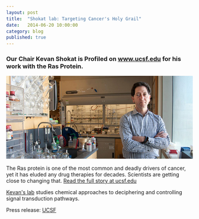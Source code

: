 ```yaml
---
layout: post
title:  "Shokat lab: Targeting Cancer's Holy Grail"
date:   2014-06-20 10:00:00
category: blog
published: true
---
```


### Our Chair Kevan Shokat is Profiled on www.ucsf.edu for his work with the Ras Protein.

![](../../assets/images/blog/shokat_ras.jpg)

The Ras protein is one of the most common and deadly drivers of cancer, yet it has eluded any drug therapies for decades. Scientists are getting close to changing that. 
<a href="http://www.ucsf.edu/news/2014/06/115356/targeting-key-driver-cancer" target="_blank">Read the full story at ucsf.edu</a>


<a href="http://shokatlab.ucsf.edu/" target="_blank">Kevan's lab</a> studies chemical approaches to deciphering and controlling signal transduction pathways.

Press release: [UCSF](http://www.ucsf.edu/news/2014/06/115356/targeting-key-driver-cancer)